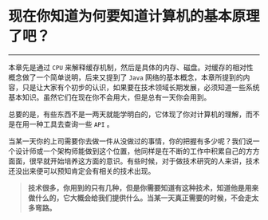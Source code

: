 # 现在你知道为何要知道计算机的基本原理了吧？

---

本章先是通过 `CPU` 来解释缓存机制，然后是具体的内存、磁盘。对缓存的相对性概念做了一个简单说明，后来又提到了 `Java` 网络的基本概念，本章所提到的内容，只是让大家有个初步的认识，如果要在技术领域长期发展，必须知道一些系统基本知识。虽然它们在现在你不会用大，但是总有一天你会用到。  
  
总要的是，有些东西不是一两天就能学明白的，它体现了你对计算机的理解，而不是在用一种工具去查询一些 `API` 。  
  
当某一天你的上司需要你去做一件从没做过的事情，你的把握有多少呢？我们说一个设计师或一个架构师能做到这个位置，他同样是在不断的工作中积累自己的方方面面，很早就开始培养这方面的意识。有些时候，对于做技术研究的人来讲，技术还没出来便可以预知肯定会有相关的技术出现。

>**技术很多，你用到的只有几种，但是你需要知道有这种技术，知道他是用来做什么的，它大概会给我们提供什么。当某一天真正需要的时候，不会走太多弯路。**